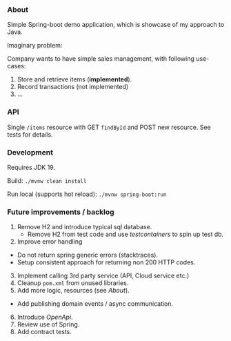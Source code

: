 
### About

Simple Spring-boot demo application, which is showcase of my approach to Java. 

Imaginary problem:

Company wants to have simple sales management, with following use-cases:

1. Store and retrieve items (**implemented**).
2. Record transactions (not implemented)
3. ...

### API

Single `/items` resource with GET `findById` and POST new resource. See tests for details.

### Development

Requires JDK 19.

Build: `./mvnw clean install`

Run local (supports hot reload): `./mvnw spring-boot:run`


### Future improvements / backlog

1. Remove H2 and introduce typical sql database.
   - Remove H2 from test code and use _testcontainers_ to spin up test db.
2. Improve error handling
  - Do not return spring generic errors (stacktraces).
  - Setup consistent approach for returning non 200 HTTP codes.
3. Implement calling 3rd party service (API, Cloud service etc.)
4. Cleanup `pom.xml` from unused libraries.
5. Add more logic, resources (see _About_).
  - Add publishing domain events / async communication.
6. Introduce _OpenApi_.
7. Review use of Spring.
8. Add contract tests.